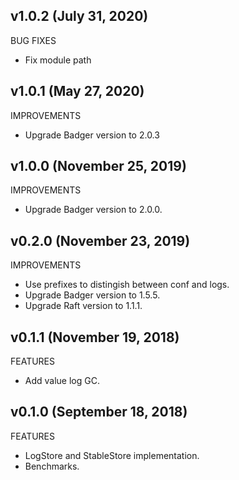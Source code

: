 ## v1.0.2 (July 31, 2020)

BUG FIXES

* Fix module path

## v1.0.1 (May 27, 2020)

IMPROVEMENTS

* Upgrade Badger version to 2.0.3

## v1.0.0 (November 25, 2019)

IMPROVEMENTS

* Upgrade Badger version to 2.0.0.

## v0.2.0 (November 23, 2019)

IMPROVEMENTS

* Use prefixes to distingish between conf and logs.
* Upgrade Badger version to 1.5.5.
* Upgrade Raft version to 1.1.1.

## v0.1.1 (November 19, 2018)

FEATURES

* Add value log GC.

## v0.1.0 (September 18, 2018)

FEATURES

* LogStore and StableStore implementation.
* Benchmarks.
